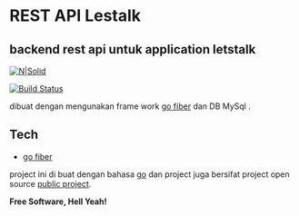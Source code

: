 # REST API Lestalk
## backend rest api untuk application letstalk

[![N|Solid](https://cldup.com/dTxpPi9lDf.thumb.png)](https://nodesource.com/products/nsolid)

[![Build Status](https://travis-ci.org/joemccann/dillinger.svg?branch=master)](https://travis-ci.org/joemccann/dillinger)

dibuat dengan mengunakan frame work [go fiber] dan DB MySql .

## Tech
- [go fiber]


project ini di buat dengan bahasa [go] dan project juga bersifat project open source [public project].




**Free Software, Hell Yeah!**

[//]: # (These are reference links used in the body of this note and get stripped out when the markdown processor does its job. There is no need to format nicely because it shouldn't be seen. Thanks SO - http://stackoverflow.com/questions/4823468/store-comments-in-markdown-syntax)

  
   [go fiber]: <https://gofiber.io/>
   [go]: <https://go.dev/>
   [public project]: <https://github.com/juanPWT/api-letstalk>

  
  


